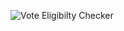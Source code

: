 ![Vote Eligibilty Checker](https://github.com/SarfarazQadir/Voting-Eligibility-Checker-javascript-project/assets/144503703/20ef5653-8805-4420-88c4-5ce696d526cd)
